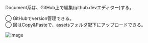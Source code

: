 Document系は、GitHub上で編集(github.devエディター)する。

◯ GitHubでversion管理できる。<br>
◯ 図はCopy&Pasteで、assetsフォルダ配下にアップロードできる。<br>

![image](https://github.com/daisuketakakuwa/learning-stack/assets/66095465/28376315-f250-4add-a740-332f06d395e2)


